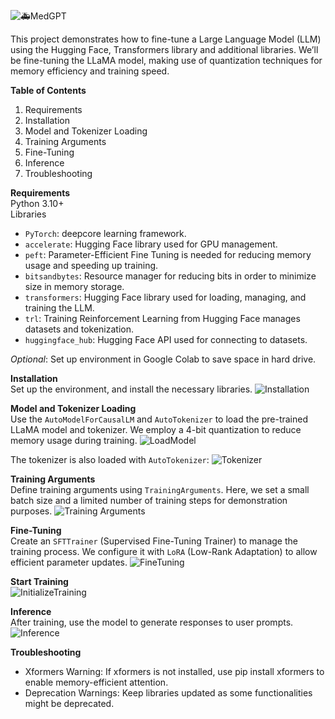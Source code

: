 
![🚑MedGPT](https://github.com/user-attachments/assets/16c23235-0af4-47b2-9e05-de5c793f2fdd)


This project demonstrates how to fine-tune a Large Language Model (LLM) using the Hugging Face, Transformers library and additional libraries. We’ll be fine-tuning the LLaMA model, making use of quantization techniques for memory efficiency and training speed.

**Table of Contents**
1. Requirements
2. Installation
3. Model and Tokenizer Loading
4. Training Arguments
5. Fine-Tuning
6. Inference
7. Troubleshooting

**Requirements**<br />
Python 3.10+ \
Libraries 
- `PyTorch`: deepcore learning framework. 
- `accelerate`: Hugging Face library used for GPU management.
- `peft`: Parameter-Efficient Fine Tuning is needed for reducing memory usage and speeding up training.
- `bitsandbytes`: Resource manager for reducing bits in order to minimize size in memory storage.
- `transformers`: Hugging Face library used for loading, managing, and training the LLM.
- `trl`: Training Reinforcement Learning from Hugging Face manages datasets and tokenization.
- `huggingface_hub`: Hugging Face API used for connecting to datasets.
  
*Optional*:  Set up environment in Google Colab to save space in hard drive.

**Installation**<br />
Set up the environment, and install the necessary libraries.
![Installation](https://github.com/user-attachments/assets/4d94d2d6-ff9e-4285-af50-6b6a873a98bd)

**Model and Tokenizer Loading**<br />
Use the `AutoModelForCausalLM` and `AutoTokenizer` to load the pre-trained LLaMA model and tokenizer. We employ a 4-bit quantization to reduce memory usage during training.
![LoadModel](https://github.com/user-attachments/assets/225d9d8d-3db2-42c2-84ee-4f76f5b08549)

The tokenizer is also loaded with `AutoTokenizer`:
![Tokenizer](https://github.com/user-attachments/assets/04dc7a85-31c2-4511-ac79-bced70895fa8)

**Training Arguments**<br />
Define training arguments using `TrainingArguments`. Here, we set a small batch size and a limited number of training steps for demonstration purposes.
![Training Arguments](https://github.com/user-attachments/assets/c51046e0-3225-4a64-9bb7-212eea831478)

**Fine-Tuning**<br />
Create an `SFTTrainer` (Supervised Fine-Tuning Trainer) to manage the training process. We configure it with `LoRA` (Low-Rank Adaptation) to allow efficient parameter updates.
![FineTuning](https://github.com/user-attachments/assets/b435898c-2a90-4543-8e28-b75e78f93c67)

**Start Training**<br />
![InitializeTraining](https://github.com/user-attachments/assets/043472a0-972a-4282-980a-87cd6941fdc9)

**Inference**<br />
After training, use the model to generate responses to user prompts.
![Inference](https://github.com/user-attachments/assets/6c3e367e-311f-4e3d-aa16-345dff342a20)

**Troubleshooting**<br />
- Xformers Warning: If xformers is not installed, use pip install xformers to enable memory-efficient attention.
- Deprecation Warnings: Keep libraries updated as some functionalities might be deprecated.

